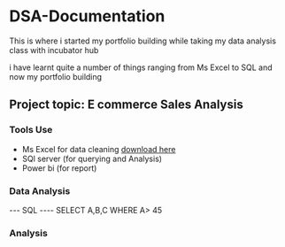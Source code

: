 # DSA-Documentation

This is where i started my portfolio building while taking my data analysis class with incubator hub 

i have learnt quite a number of things ranging from Ms Excel to SQL and now my portfolio building 

## Project topic: E commerce Sales Analysis
### Tools Use
- Ms Excel for data cleaning [download here](https://www.microsoft.com)
- SQl server (for querying and Analysis)
- Power bi (for report)


### Data Analysis
--- SQL ----
SELECT A,B,C
WHERE A> 45

### Analysis



